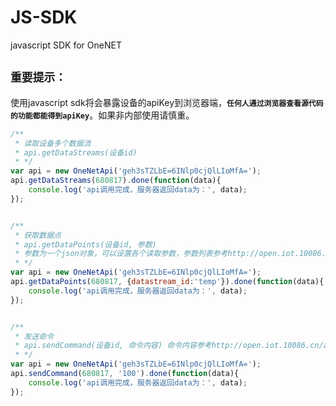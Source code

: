 # JS-SDK
javascript SDK for OneNET

## `重要提示：`

使用javascript sdk将会暴露设备的apiKey到浏览器端，**`任何人通过浏览器查看源代码的功能都能得到apiKey`**。如果非内部使用请慎重。

``` javascript
/**
 * 读取设备多个数据流
 * api.getDataStreams(设备id)
 * */
var api = new OneNetApi('geh3sTZLbE=6INlp0cjQlLIoMfA=');
api.getDataStreams(680817).done(function(data){
    console.log('api调用完成，服务器返回data为：', data);
});


/**
 * 获取数据点
 * api.getDataPoints(设备id, 参数)
 * 参数为一个json对象，可以设置各个读取参数，参数列表参考http://open.iot.10086.cn/apidoc/datapoint/view.html
 * */
var api = new OneNetApi('geh3sTZLbE=6INlp0cjQlLIoMfA=');
api.getDataPoints(680817, {datastream_id:'temp'}).done(function(data){
    console.log('api调用完成，服务器返回data为：', data);
});


/**
 * 发送命令
 * api.sendCommand(设备id, 命令内容) 命令内容参考http://open.iot.10086.cn/apidoc/cmd/create.html
 * */
var api = new OneNetApi('geh3sTZLbE=6INlp0cjQlLIoMfA=');
api.sendCommand(680817, '100').done(function(data){
    console.log('api调用完成，服务器返回data为：', data);
});
```
